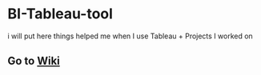 # BI-Tableau-tool
i will put here things helped me when I use Tableau + Projects I worked on  
## Go to [Wiki](https://github.com/Mustafa-AlHunaiti/BI-Tableau-tool/wiki)

